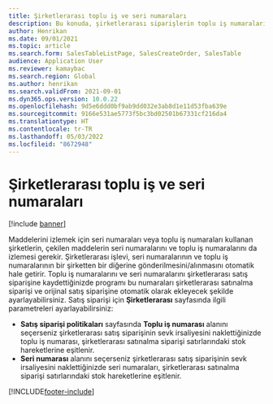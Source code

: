 ```yaml
---
title: Şirketlerarası toplu iş ve seri numaraları
description: Bu konuda, şirketlerarası siparişlerin toplu iş numaralarını ve seri numaralarını kaydettiğinizde ne olacağı açıklanmaktadır
author: Henrikan
ms.date: 09/01/2021
ms.topic: article
ms.search.form: SalesTableListPage, SalesCreateOrder, SalesTable
audience: Application User
ms.reviewer: kamaybac
ms.search.region: Global
ms.author: henrikan
ms.search.validFrom: 2021-09-01
ms.dyn365.ops.version: 10.0.22
ms.openlocfilehash: 9d5e6ddd0bf9ab9dd032e3ab8d1e11d53fba639e
ms.sourcegitcommit: 9166e531ae5773f5bc3bd02501b67331cf216da4
ms.translationtype: HT
ms.contentlocale: tr-TR
ms.lasthandoff: 05/03/2022
ms.locfileid: "8672948"
---
```

# <a name="intercompany-batch-and-serial-numbers"></a>Şirketlerarası toplu iş ve seri numaraları

[!include [banner](../../includes/banner.md)]

Maddelerini izlemek için seri numaraları veya toplu iş numaraları kullanan şirketlerin, çekilen maddelerin seri numaralarını ve toplu iş numaralarını da izlemesi gerekir. Şirketlerarası işlevi, seri numaralarının ve toplu iş numaralarının bir şirketten bir diğerine gönderilmesini/alınmasını otomatik hale getirir. Toplu iş numaralarını ve seri numaralarını şirketlerarası satış siparişine kaydettiğinizde programı bu numaraları şirketlerarası satınalma siparişi ve orijinal satış siparişine otomatik olarak ekleyecek şekilde ayarlayabilirsiniz. Satış siparişi için **Şirketlerarası** sayfasında ilgili parametreleri ayarlayabilirsiniz:

- **Satış siparişi politikaları** sayfasında **Toplu iş numarası** alanını seçerseniz şirketlerarası satış siparişinin sevk irsaliyesini naklettiğinizde toplu iş numarası, şirketlerarası satınalma siparişi satırlarındaki stok hareketlerine eşitlenir.
- **Seri numarası** alanını seçerseniz şirketlerarası satış siparişinin sevk irsaliyesini naklettiğinizde seri numaraları, şirketlerarası satınalma siparişi satırlarındaki stok hareketlerine eşitlenir.

[!INCLUDE[footer-include](../../includes/footer-banner.md)]
